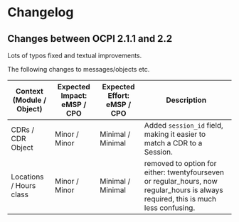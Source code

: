 # Changelog

## Changes between OCPI 2.1.1 and 2.2

Lots of typos fixed and textual improvements.

The following changes to messages/objects etc.

<div><!-- ------------------------------------------------------------------------------------------------------------------------------------------------------------------------------------------------ --></div>

| Context (Module / Object)              | Expected Impact: eMSP / CPO | Expected Effort: eMSP / CPO | Description                                                                         
|----------------------------------------|-----------------------------|-----------------------------|------------------------------------------------------------------------------------|
| CDRs / CDR Object                      | Minor / Minor               | Minimal / Minimal           | Added `session_id` field, making it easier to match a CDR to a Session. |
| Locations / Hours class                | Minor / Minor               | Minimal / Minimal           | removed to option for either: twentyfourseven or regular_hours, now regular_hours is always required, this is much less confusing. |
<div><!-- ------------------------------------------------------------------------------------------------------------------------------------------------------------------------------------------------ --></div>

